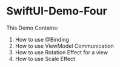 # SwiftUI-Demo-Four

This Demo Contains:

1. How to use @Binding
2. How to use ViewModel Communication
3. How to use Rotation Effect for a view
4. How to use Scale Effect 
